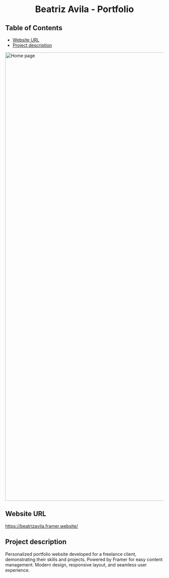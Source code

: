 <p align="center">
<h1 align="center">Beatriz Avila - Portfolio</h1>
</p>

## Table of Contents
- [Website URL](#website-url)
- [Project description](#project-description)
  
<img width="1425" alt="Home page" src="https://github.com/petrusmatiros/beatrizavila-portfolio/assets/75120626/3cee5381-a2b1-41a9-a69d-061bc6f29ada">

## Website URL
https://beatrizavila.framer.website/

## Project description
Personalized portfolio website developed for a freelance client, demonstrating their skills and projects. Powered by Framer for easy content management. Modern design, responsive layout, and seamless user experience.
